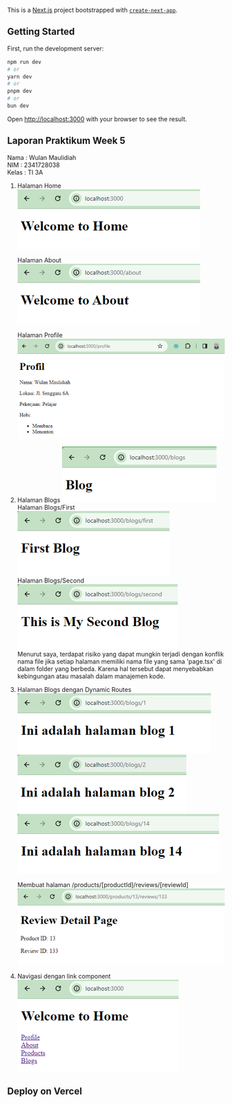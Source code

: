 This is a [Next.js](https://nextjs.org/) project bootstrapped with [`create-next-app`](https://github.com/vercel/next.js/tree/canary/packages/create-next-app).

## Getting Started

First, run the development server:

```bash
npm run dev
# or
yarn dev
# or
pnpm dev
# or
bun dev
```

Open [http://localhost:3000](http://localhost:3000) with your browser to see the result.

## Laporan Praktikum Week 5
Nama : Wulan Maulidiah <br>
NIM : 2341728038 <br>
Kelas : TI 3A

1. Halaman Home <br>
    ![Screenshoot](assets-report/W05-1a.png) 

    Halaman About <br>
    ![Screenshoot](assets-report/W05-1b.png)

    Halaman Profile <br>
    ![Screenshoot](assets-report/W05-1.png)
    
2. Halaman Blogs
    ![Screenshoot](assets-report/W05-2.png) <br>
    Halaman Blogs/First
    ![Screenshoot](assets-report/W05-2a.png) <br>
    Halaman Blogs/Second
    ![Screenshoot](assets-report/W05-2b.png) <br>
    Menurut saya, terdapat risiko yang dapat mungkin terjadi dengan konflik nama file jika setiap halaman memiliki nama file yang sama 'page.tsx' di dalam folder yang berbeda. Karena hal tersebut dapat menyebabkan kebingungan atau masalah dalam manajemen kode.

3. Halaman Blogs dengan Dynamic Routes
    ![Screenshoot](assets-report/W05-3.png) <br>
    ![Screenshoot](assets-report/W05-3a.png) <br>
    ![Screenshoot](assets-report/W05-3b.png) <br>

    Membuat halaman /products/[productId]/reviews/[reviewId]
    ![Screenshoot](assets-report/W05-3c.png) <br>

4. Navigasi dengan link component
    ![Screenshoot](assets-report/W05-4.png) <br>
## Deploy on Vercel
